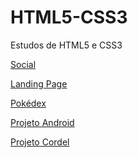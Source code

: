 # HTML5-CSS3
 Estudos de HTML5 e CSS3
 
 <p><a href="https://jooaomarcelo.github.io/html-css/projetos/Social" target="_blank">Social</a></p>
 <p><a href="https://jooaomarcelo.github.io/html-css/projetos/Landing%20Page" target="_blank">Landing Page</a></p>
 <p><a href="https://jooaomarcelo.github.io/html-css/projetos/Pokédex" target="_blank">Pokédex</a></p>
 <p><a href="https://jooaomarcelo.github.io/html-css/projetos/d010(Primeiro%20site%20feito)/android.html" target="_blank">Projeto Android</a></p>
 <p><a href="https://jooaomarcelo.github.io/html-css/projetos/d012" target="_blank">Projeto Cordel</a></p>
